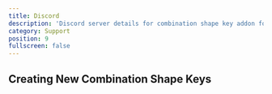 ```yaml
---
title: Discord
description: 'Discord server details for combination shape key addon for Blender'
category: Support
position: 9
fullscreen: false
---
```

## Creating New Combination Shape Keys